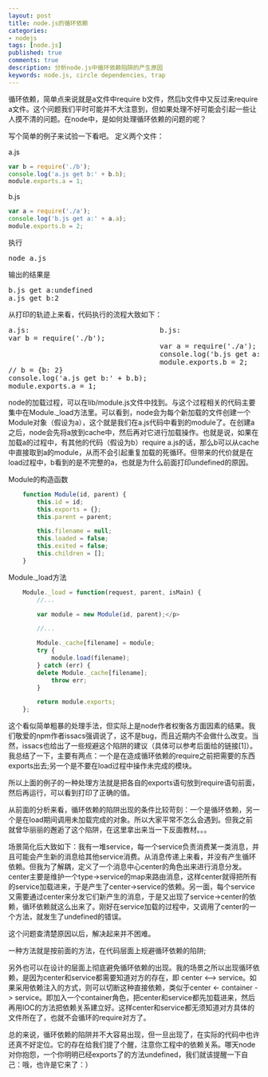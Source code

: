 ```yaml
---
layout: post
title: node.js的循环依赖
categories:
- nodejs
tags: [node.js]
published: true
comments: true
description: 分析node.js中循环依赖陷阱的产生原因
keywords: node.js, circle dependencies, trap
---
```


循环依赖，简单点来说就是a文件中require b文件，然后b文件中又反过来require a文件。这个问题我们平时可能并不大注意到，但如果处理不好可能会引起一些让人摸不清的问题。在node中，是如何处理循环依赖的问题的呢？

<!--more-->

写个简单的例子来试验一下看吧。
定义两个文件：

a.js

```javascript
var b = require('./b');
console.log('a.js get b:' + b.b);
module.exports.a = 1;
```

b.js

```javascript
var a = require('./a');
console.log('b.js get a:' + a.a);
module.exports.b = 2;
```

执行

<pre>
node a.js
</pre>

输出的结果是

<pre>
b.js get a:undefined
a.js get b:2
</pre>

从打印的轨迹上来看，代码执行的流程大致如下：

<pre>
a.js:                               b.js:
var b = require('./b');
                                    var a = require('./a'); // a = {}
                                    console.log('b.js get a:' + a.a);
                                    module.exports.b = 2;
// b = {b: 2}
console.log('a.js get b:' + b.b);
module.exports.a = 1;
</pre>

node的加载过程，可以在lib/module.js文件中找到。与这个过程相关的代码主要集中在Module._load方法里。可以看到，node会为每个新加载的文件创建一个Module对象（假设为a），这个就是我们在a.js代码中看到的module了。在创建a之后，node会先将a放到cache中，然后再对它进行加载操作。也就是说，如果在加载a的过程中，有其他的代码（假设为b）require a.js的话，那么b可以从cache中直接取到a的module，从而不会引起重复加载的死循环。但带来的代价就是在load过程中，b看到的是不完整的a，也就是为什么前面打印undefined的原因。

Module的构造函数

```javascript
	function Module(id, parent) {
		this.id = id;
		this.exports = {};
		this.parent = parent;

		this.filename = null;
		this.loaded = false;
		this.exited = false;
		this.children = [];
	}
```

Module._load方法

```javascript
	Module._load = function(request, parent, isMain) {
		//...

		var module = new Module(id, parent);</p>

		//...

		Module._cache[filename] = module;
		try {
			module.load(filename);
		} catch (err) {
		delete Module._cache[filename];
			throw err;
		}

		return module.exports;
	};
```

这个看似简单粗暴的处理手法，但实际上是node作者权衡各方面因素的结果。我们敬爱的npm作者issacs强调说了，这不是bug，而且近期内不会做什么改变。当然，issacs也给出了一些规避这个陷阱的建议（具体可以参考后面给的链接[1]）。我总结了一下，主要有两点：一个是在造成循环依赖的require之前把需要的东西exports出去;另一个是不要在load过程中操作未完成的模块。

所以上面的例子的一种处理方法就是把各自的exports语句放到require语句前面，然后再运行，可以看到打印了正确的值。

从前面的分析来看，循环依赖的陷阱出现的条件比较苛刻：一个是循环依赖，另一个是在load期间调用未加载完成的对象。所以大家平常不怎么会遇到。但我之前就曾华丽丽的邂逅了这个陷阱，在这里拿出来当一下反面教材。。。

场景简化后大致如下：我有一堆service，每一个service负责消费某一类消息，并且可能会产生新的消息给其他service消费。从消息传递上来看，并没有产生循环依赖。但我为了解耦，定义了一个消息中心center的角色出来进行消息分发。center主要是维护一个type->service的map来路由消息，这样center就得把所有的service加载进来，于是产生了center->service的依赖。另一面，每个service又需要通过center来分发它们新产生的消息，于是又出现了service->center的依赖，循环依赖就这么出来了。刚好在service加载的过程中，又调用了center的一个方法，就发生了undefined的错误。

这个问题查清楚原因以后，解决起来并不困难。

一种方法就是按前面的方法，在代码层面上规避循环依赖的陷阱;

另外也可以在设计的层面上彻底避免循环依赖的出现。我的场景之所以出现循环依赖，是因为center和service都需要知道对方的存在，即 center <--> service。如果采用依赖注入的方式，则可以切断这种直接依赖，类似于center <- container -> service。即加入一个container角色，把center和service都先加载进来，然后再用IOC的方法把依赖关系建立好。这样center和service都无须知道对方具体的文件所在了，也就不会循环的require对方了。

总的来说，循环依赖的陷阱并不大容易出现，但一旦出现了，在实际的代码中也许还真不好定位。它的存在给我们提了个醒，注意你工程中的依赖关系。哪天node对你抱怨，一个你明明已经exports了的方法undefined，我们就该提醒一下自己：哦，也许是它来了：）

